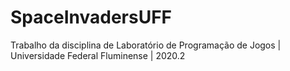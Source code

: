 # SpaceInvadersUFF
Trabalho da disciplina de Laboratório de Programação de Jogos | Universidade Federal Fluminense | 2020.2
